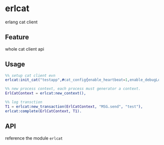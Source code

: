 # erlcat
erlang cat client

## Feature
whole cat client api 

## Usage

```erlang
%% setup cat client evn
erlcat:init_cat("testapp",#cat_config{enable_heartbeat=1,enable_debugLog=1,encoder_type=1}),

%% new process context, each process must generator a context. 
ErlCatContext = erlcat:new_context(),

%% log transction
T1 = erlcat:new_transaction(ErlCatContext, "MSG.send", "test"),    
erlcat:complete(ErlCatContext, T1).

```

## API

reference the module `erlcat`
